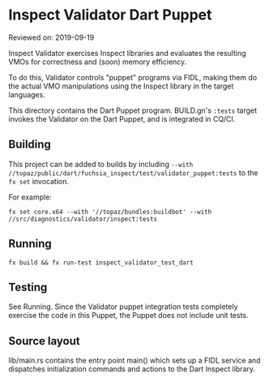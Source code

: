 # Inspect Validator Dart Puppet

Reviewed on: 2019-09-19

Inspect Validator exercises Inspect libraries and evaluates
the resulting VMOs for correctness and (soon) memory efficiency.

To do this, Validator controls "puppet" programs via FIDL, making them
do the actual VMO manipulations using the Inspect library in the target
languages.

This directory contains the Dart Puppet program. BUILD.gn's `:tests` target
invokes the Validator on the Dart Puppet, and is integrated in CQ/CI.

## Building

This project can be added to builds by including
`--with //topaz/public/dart/fuchsia_inspect/test/validator_puppet:tests`
to the `fx set` invocation.

For example:

```
fx set core.x64 --with '//topaz/bundles:buildbot' --with //src/diagnostics/validator/inspect:tests
```

## Running

```
fx build && fx run-test inspect_validator_test_dart
```

## Testing

See Running. Since the Validator puppet integration tests completely
exercise the code in this Puppet, the Puppet does not include unit tests.

## Source layout

lib/main.rs contains the entry point main() which sets up a FIDL service and
dispatches initialization commands and actions to the Dart Inspect library.
